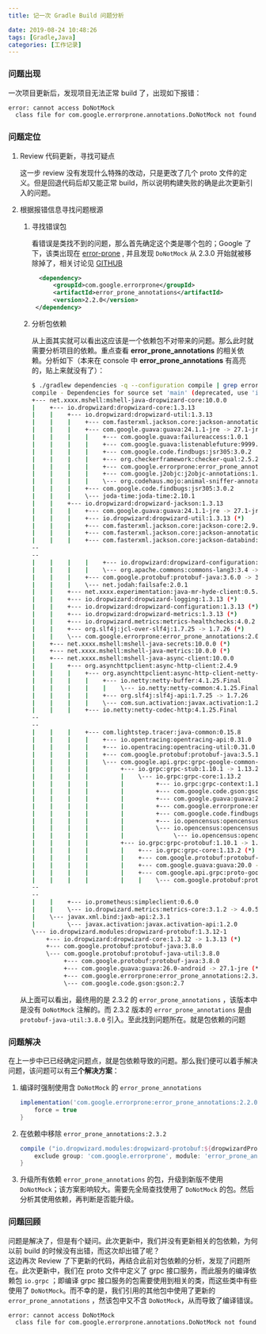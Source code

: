 ```yaml
---
title: 记一次 Gradle Build 问题分析

date: 2019-08-24 10:48:26
tags: [Gradle,Java]
categories: [工作记录]
---
```

### 问题出现

一次项目更新后，发现项目无法正常 build 了，出现如下报错：

```bash
error: cannot access DoNotMock
  class file for com.google.errorprone.annotations.DoNotMock not found
```

### 问题定位

1. Review 代码更新，寻找可疑点
    
    这一步 review 没有发现什么特殊的改动，只是更改了几个 proto 文件的定义。但是回退代码后却又能正常 build，所以说明构建失败的确是此次更新引入的问题。

<!-- more -->

2. 根据报错信息寻找问题根源
    
    1. 寻找错误包
       
        看错误是类找不到的问题，那么首先确定这个类是哪个包的；Google 了下，该类出现在 [error-prone](https://github.com/google/error-prone) , 并且发现 `DoNotMock` 从 2.3.0 开始就被移除掉了，相关讨论见 [GITHUB](https://github.com/google/error-prone/issues/572)
        ```xml
          <dependency>
              <groupId>com.google.errorprone</groupId>
              <artifactId>error_prone_annotations</artifactId>
              <version>2.2.0</version>
         </dependency>    
        ```
    2. 分析包依赖
        
        从上面其实就可以看出这应该是一个依赖包不对带来的问题。那么此时就需要分析项目的依赖。重点查看 **error_prone_annotations** 的相关依赖。分析如下（本来在 console 中 **error_prone_annotations** 有高亮的，贴上来就没有了）：
        
        ```bash
        $ ./gradlew dependencies -q --configuration compile | grep error_prone_annotations --color -C 10
       compile - Dependencies for source set 'main' (deprecated, use 'implementation' instead).
       +--- net.xxxx.mshell:mshell-java-dropwizard-core:10.0.0
       |    +--- io.dropwizard:dropwizard-core:1.3.13
       |    |    +--- io.dropwizard:dropwizard-util:1.3.13
       |    |    |    +--- com.fasterxml.jackson.core:jackson-annotations:2.9.0 -> 2.9.9
       |    |    |    +--- com.google.guava:guava:24.1.1-jre -> 27.1-jre
       |    |    |    |    +--- com.google.guava:failureaccess:1.0.1
       |    |    |    |    +--- com.google.guava:listenablefuture:9999.0-empty-to-avoid-conflict-with-guava
       |    |    |    |    +--- com.google.code.findbugs:jsr305:3.0.2
       |    |    |    |    +--- org.checkerframework:checker-qual:2.5.2
       |    |    |    |    +--- com.google.errorprone:error_prone_annotations:2.2.0 -> 2.3.2 # here use error_prone_annotations 2.3.2
       |    |    |    |    +--- com.google.j2objc:j2objc-annotations:1.1
       |    |    |    |    \--- org.codehaus.mojo:animal-sniffer-annotations:1.17
       |    |    |    +--- com.google.code.findbugs:jsr305:3.0.2
       |    |    |    \--- joda-time:joda-time:2.10.1
       |    |    +--- io.dropwizard:dropwizard-jackson:1.3.13
       |    |    |    +--- com.google.guava:guava:24.1.1-jre -> 27.1-jre (*)
       |    |    |    +--- io.dropwizard:dropwizard-util:1.3.13 (*)
       |    |    |    +--- com.fasterxml.jackson.core:jackson-core:2.9.9
       |    |    |    +--- com.fasterxml.jackson.core:jackson-annotations:2.9.0 -> 2.9.9
       |    |    |    +--- com.fasterxml.jackson.core:jackson-databind:2.9.9.1
       --
       --
       |    |    |    |    +--- io.dropwizard:dropwizard-configuration:1.3.5 -> 1.3.13 (*)
       |    |    |    |    \--- org.apache.commons:commons-lang3:3.4 -> 3.8.1
       |    |    |    +--- com.google.protobuf:protobuf-java:3.6.0 -> 3.8.0
       |    |    |    \--- net.jodah:failsafe:2.0.1
       |    |    +--- net.xxxx.experimentation:java-mr-hyde-client:0.5.1 (*)
       |    |    +--- io.dropwizard:dropwizard-logging:1.3.13 (*)
       |    |    +--- io.dropwizard:dropwizard-configuration:1.3.13 (*)
       |    |    +--- io.dropwizard:dropwizard-metrics:1.3.13 (*)
       |    |    +--- io.dropwizard.metrics:metrics-healthchecks:4.0.2 -> 4.0.5 (*)
       |    |    +--- org.slf4j:jcl-over-slf4j:1.7.25 -> 1.7.26 (*)
       |    |    \--- com.google.errorprone:error_prone_annotations:2.0.12 -> 2.3.2  # here use error_prone_annotations 2.3.2
       |    +--- net.xxxx.mshell:mshell-java-secrets:10.0.0 (*)
       |    +--- net.xxxx.mshell:mshell-java-metrics:10.0.0 (*)
       |    +--- net.xxxx.mshell:mshell-java-async-client:10.0.0
       |    |    +--- org.asynchttpclient:async-http-client:2.4.9
       |    |    |    +--- org.asynchttpclient:async-http-client-netty-utils:2.4.9
       |    |    |    |    +--- io.netty:netty-buffer:4.1.25.Final
       |    |    |    |    |    \--- io.netty:netty-common:4.1.25.Final
       |    |    |    |    +--- org.slf4j:slf4j-api:1.7.25 -> 1.7.26
       |    |    |    |    \--- com.sun.activation:javax.activation:1.2.0
       |    |    |    +--- io.netty:netty-codec-http:4.1.25.Final
       --
       --
       |    |    |    +--- com.lightstep.tracer:java-common:0.15.8
       |    |    |    |    +--- io.opentracing:opentracing-api:0.31.0
       |    |    |    |    +--- io.opentracing:opentracing-util:0.31.0 (*)
       |    |    |    |    +--- com.google.protobuf:protobuf-java:3.5.1 -> 3.8.0
       |    |    |    |    \--- com.google.api.grpc:grpc-google-common-protos:1.12.0
       |    |    |    |         +--- io.grpc:grpc-stub:1.10.1 -> 1.13.2
       |    |    |    |         |    \--- io.grpc:grpc-core:1.13.2
       |    |    |    |         |         +--- io.grpc:grpc-context:1.13.2
       |    |    |    |         |         +--- com.google.code.gson:gson:2.7
       |    |    |    |         |         +--- com.google.guava:guava:20.0 -> 27.1-jre (*)
       |    |    |    |         |         +--- com.google.errorprone:error_prone_annotations:2.1.2 -> 2.3.2 # here use error_prone_annotations 2.3
       |    |    |    |         |         +--- com.google.code.findbugs:jsr305:3.0.0 -> 3.0.2
       |    |    |    |         |         +--- io.opencensus:opencensus-api:0.12.3
       |    |    |    |         |         \--- io.opencensus:opencensus-contrib-grpc-metrics:0.12.3
       |    |    |    |         |              \--- io.opencensus:opencensus-api:0.12.3
       |    |    |    |         +--- io.grpc:grpc-protobuf:1.10.1 -> 1.13.2
       |    |    |    |         |    +--- io.grpc:grpc-core:1.13.2 (*)
       |    |    |    |         |    +--- com.google.protobuf:protobuf-java:3.5.1 -> 3.8.0
       |    |    |    |         |    +--- com.google.guava:guava:20.0 -> 27.1-jre (*)
       |    |    |    |         |    +--- com.google.api.grpc:proto-google-common-protos:1.0.0 -> 1.12.0
       |    |    |    |         |    |    \--- com.google.protobuf:protobuf-java:3.5.1 -> 3.8.0
       --
       --
       |    |    +--- io.prometheus:simpleclient:0.6.0
       |    |    \--- io.dropwizard.metrics:metrics-core:3.1.2 -> 4.0.5 (*)
       |    \--- javax.xml.bind:jaxb-api:2.3.1
       |         \--- javax.activation:javax.activation-api:1.2.0
       \--- io.dropwizard.modules:dropwizard-protobuf:1.3.12-1
            +--- io.dropwizard:dropwizard-core:1.3.12 -> 1.3.13 (*)
            +--- com.google.protobuf:protobuf-java:3.8.0
            \--- com.google.protobuf:protobuf-java-util:3.8.0
                 +--- com.google.protobuf:protobuf-java:3.8.0
                 +--- com.google.guava:guava:26.0-android -> 27.1-jre (*)
                 +--- com.google.errorprone:error_prone_annotations:2.3.2    # here use error_prone_annotations 2.3
                 \--- com.google.code.gson:gson:2.7
       ```

     从上面可以看出，最终用的是 2.3.2 的 `error_prone_annotations` ，该版本中是没有 `DoNotMock` 注解的。而 2.3.2 版本的 `error_prone_annotations` 是由 `protobuf-java-util:3.8.0` 引入。至此找到问题所在。就是包依赖的问题

        
### 问题解决
在上一步中已已经确定问题点，就是包依赖导致的问题。那么我们便可以着手解决问题，该问题可以有**三个解决方案**：

1. 编译时强制使用含 `DoNotMock` 的  `error_prone_annotations`
    ```gradle
    implementation('com.google.errorprone:error_prone_annotations:2.2.0') {
        force = true
    }
    ```
2. 在依赖中移除 `error_prone_annotations:2.3.2`
    ```gradle
    compile ("io.dropwizard.modules:dropwizard-protobuf:${dropwizardProtobufVersion}") {
        exclude group: 'com.google.errorprone', module: 'error_prone_annotations'
    }
    ```
3. 升级所有依赖 `error_prone_annotations` 的包，升级到新版不使用  `DoNotMock`；该方案影响较大。需要先全局查找使用了 `DoNotMock` 的包。然后分析其使用依赖，再判断是否能升级。

### 问题回顾
问题是解决了，但是有个疑问。此次更新中，我们并没有更新相关的包依赖，为何以前 build 的时候没有出错，而这次却出错了呢？  
这边再次 Review 了下更新的代码，再结合此前对包依赖的分析，发现了问题所在。此次更新中，我们在 proto 文件中定义了 grpc 接口服务，而此服务的编译依赖包 `io.grpc` ；即编译 grpc 接口服务的包需要使用到相关的类，而这些类中有些使用了 `DoNotMock`。而不幸的是，我们引用的其他包中使用了更新的 `error_prone_annotations` ，然该包中又不含 `DoNotMock`，从而导致了编译错误。
```bash
error: cannot access DoNotMock
  class file for com.google.errorprone.annotations.DoNotMock not found
```
